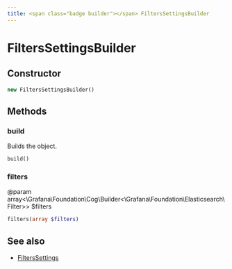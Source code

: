 ```yaml
---
title: <span class="badge builder"></span> FiltersSettingsBuilder
---
```

# <span class="badge builder"></span> FiltersSettingsBuilder

## Constructor

```php
new FiltersSettingsBuilder()
```
## Methods

### <span class="badge object-method"></span> build

Builds the object.

```php
build()
```

### <span class="badge object-method"></span> filters

@param array<\Grafana\Foundation\Cog\Builder<\Grafana\Foundation\Elasticsearch\Filter>> $filters

```php
filters(array $filters)
```

## See also

 * <span class="badge object-type-class"></span> [FiltersSettings](./object-FiltersSettings.md)
